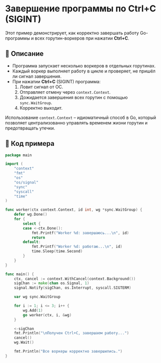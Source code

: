 # Завершение программы по Ctrl+C (SIGINT)

Этот пример демонстрирует, как корректно завершать работу Go-программы и всех горутин-воркеров при нажатии **Ctrl+C**.

## 📖 Описание

- Программа запускает несколько воркеров в отдельных горутинах.
- Каждый воркер выполняет работу в цикле и проверяет, не пришёл ли сигнал завершения.
- При нажатии **Ctrl+C** (SIGINT) программа:
    1. Ловит сигнал от ОС.
    2. Отправляет отмену через `context.Context`.
    3. Дожидается завершения всех горутин с помощью `sync.WaitGroup`.
    4. Корректно выходит.

Использование `context.Context` – идиоматичный способ в Go, который позволяет централизованно управлять временем жизни горутин и предотвращать утечки.

## 📝 Код примера

```go
package main

import (
	"context"
	"fmt"
	"os"
	"os/signal"
	"sync"
	"syscall"
	"time"
)

func worker(ctx context.Context, id int, wg *sync.WaitGroup) {
	defer wg.Done()
	for {
		select {
		case <-ctx.Done():
			fmt.Printf("Worker %d: завершаюсь...\n", id)
			return
		default:
			fmt.Printf("Worker %d: работаю...\n", id)
			time.Sleep(time.Second)
		}
	}
}

func main() {
	ctx, cancel := context.WithCancel(context.Background())
	sigChan := make(chan os.Signal, 1)
	signal.Notify(sigChan, os.Interrupt, syscall.SIGTERM)

	var wg sync.WaitGroup

	for i := 1; i <= 3; i++ {
		wg.Add(1)
		go worker(ctx, i, &wg)
	}

	<-sigChan
	fmt.Println("\nПолучен Ctrl+C, завершаем работу...")
	cancel()
	wg.Wait()

	fmt.Println("Все воркеры корректно завершились.")
}
